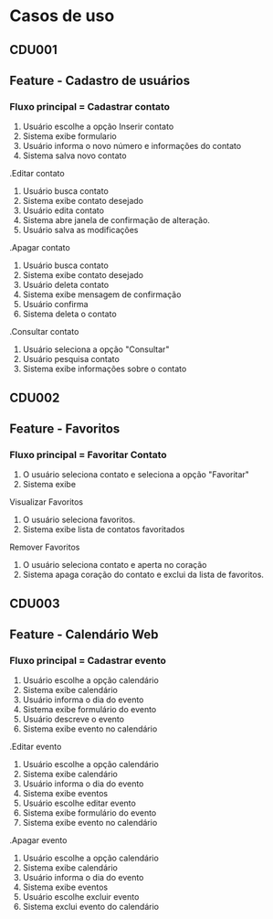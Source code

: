 # Casos de uso

## CDU001

## Feature - Cadastro de usuários
### Fluxo principal = Cadastrar contato
1. Usuário escolhe a opção Inserir contato
2. Sistema exibe formulario
3. Usuário informa o novo número e informações do contato
4. Sistema salva novo contato

.Editar contato
1. Usuário busca contato
2. Sistema exibe contato desejado
3. Usuário edita contato 
4. Sistema abre janela de confirmação de alteração.
5. Usuário salva as modificações

.Apagar contato
1. Usuário busca contato
2. Sistema exibe contato desejado
3. Usuário deleta contato
4. Sistema exibe mensagem de confirmação 
5. Usuário confirma 
6. Sistema deleta o contato

.Consultar contato
1. Usuário seleciona a opção "Consultar"
2. Usuário pesquisa contato
3. Sistema exibe informações sobre o contato


## CDU002

## Feature - Favoritos
### Fluxo principal = Favoritar Contato
1. O usuário seleciona contato e seleciona a opção "Favoritar"
2. Sistema exibe

Visualizar Favoritos
1. O usuário seleciona favoritos.
2. Sistema exibe lista de contatos favoritados

Remover Favoritos
1. O usuário seleciona contato e aperta no coração
2. Sistema apaga coração do contato e exclui da lista de favoritos.

## CDU003

## Feature - Calendário Web
### Fluxo principal = Cadastrar evento
1. Usuário escolhe a opção calendário
2. Sistema exibe calendário
3. Usuário informa o dia do evento 
4. Sistema exibe formulário do evento
5. Usuário descreve o evento
6. Sistema exibe evento no calendário

.Editar evento
1. Usuário escolhe a opção calendário
2. Sistema exibe calendário
3. Usuário informa o dia do evento 
4. Sistema exibe eventos
5. Usuário escolhe editar evento
6. Sistema exibe formulário do evento
7. Sistema exibe evento no calendário

.Apagar evento
1. Usuário escolhe a opção calendário
2. Sistema exibe calendário
3. Usuário informa o dia do evento 
4. Sistema exibe eventos
5. Usuário escolhe excluir evento
6. Sistema exclui evento do calendário

